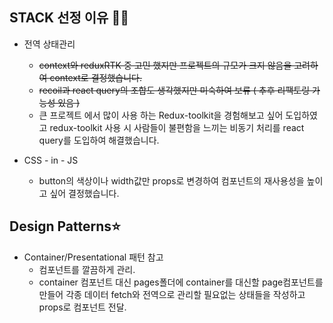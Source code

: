 
## STACK 선정 이유 🙆‍♂️

- 전역 상태관리

  - ~~context와 reduxRTK 중 고민 했지만 프로젝트의 규모가 크지 않음을 고려하여 context로 결정했습니다.~~
  - ~~recoil과 react query의 조합도 생각했지만 미숙하여 보류 ( 추후 리팩토링 가능성 있음 )~~
  - 큰 프로젝트 에서 많이 사용 하는 Redux-toolkit을 경험해보고 싶어 도입하였고 redux-toolkit 사용 시 사람들이 불편함을 느끼는 비동기 처리를 react query를 도입하여 해결했습니다.

- CSS - in - JS
  - button의 색상이나 width값만 props로 변경하여 컴포넌트의 재사용성을 높이고 싶어 결정했습니다.

## Design Patterns⭐️

- Container/Presentational 패턴 참고
  - 컴포넌트를 깔끔하게 관리.
  - container 컴포넌트 대신 pages폴더에 container를 대신할 page컴포넌트를 만들어 각종 데이터 fetch와 전역으로 관리할 필요없는 상태들을 작성하고 props로 컴포넌트 전달.

